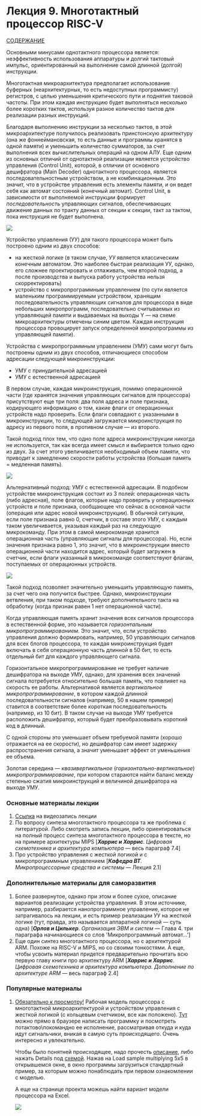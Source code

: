 # Лекция 9. Многотактный процессор RISC-V

[СОДЕРЖАНИЕ](../README.md)

Основными минусами однотактного процессора является: неэффективность использования аппаратуры и долгий тактовый импульс, ориентированный на выполнение самой длинной (долгой) инструкции.

Многотактная микроархитектура предполагает использование буферных (неархитектурных, то есть недоступных программисту) регистров, с целью уменьшения критического пути и поднятия таковой
частоты. При этом каждая инструкцию будет выполняться несколько более коротких тактов, используя разное количество тактов для реализации разных инструкций.

Благодаря выполнению инструкции за несколько тактов, в этой микроархитектуре получилось реализовать принстонскую архитектуру (она же фоннеймановская, то есть данные и программы хранятся в одной памяти) и уменьшить количество сумматоров, за счет выполнения всех вычислительных операций на одном АЛУ. Еще одним из основных отличий от однотактной реализации является устройство управления (Control Unit), которой, в отличии от основного дешифратора (Main Decoder) однотактного процессора, является последовательностным устройством, а не комбинационным. Это значит, что в устройстве управления есть элементы памяти, и он ведет себя как автомат состояний (конечный автомат). Control Unit, в зависимости от выполняемой инструкции формирует *последовательность* управляющих сигналов, обеспечивающих движение данных по тракту данных от секции к секции, такт за тактом, пока инструкция не будет выполнена.

![](pic/multicicle.png)

Устройство управления (УУ) для такого процессора может быть построено одним из двух способов:

- на жесткой логике (в таком случае, УУ является классическим конечным автоматом. Это наиболее быстрая реализация УУ, однако, его сложнее проектировать и отлаживать, чем второй подход, а после производства и выпуска работу устройства нельзя скорректировать)
- устройство с микропрограммным управлением (по сути является маленьким программируемым устройством, хранящим последовательность управляющих сигналов для процессора в виде небольших микропрограмм, последовательно считываемых из управляющей памяти и выдаваемых на выходы Y — на схеме микроархитектуры отмечены синим цветом. Каждая инструкция процессора провоцирует запуск определенной микропрограммы из управляющей памяти).

Устройства с микропрограммным управлением (УМУ) сами могут быть построены одним из двух способов, отличающиеся способом адресации следующей микроинструкции:

- УМУ с принудительной адресацией
- УМУ с естественной адресацией

В первом случае, каждая микроинструкция, помимо операционной части (где хранятся значения управляющих сигналов для процессора) присутствуют еще три поля: два поля адреса и поле признака, кодирующего информацию о том, какие флаги от операционных устройств надо проверить. Если флаги совпадают с указанными в микроинструкции, то следующей загружается микроинструкция по адресу из первого поля, в противном случае — из второго.

Такой подход плох тем, что одно поле адреса микроинструкции никогда не используется, так как всегда имеет смысл и выбирается только одно из двух. За счет этого увеличивается необходимый объем памяти, что приводит к замедлению скорости работы устройства (большая память = медленная память). 

![](pic/umu1.png)

Альтернативный подход: УМУ с естественной адресации. В подобном устройстве микроинструкция состоит из 3 полей: операционная часть (либо адресная), поле флагов, которые надо проверить у операционных устройств и поле признака, сообщающее что сейчас в основной части (операция или адрес новой микроинструкции). В обычной ситуации, если поле признака равно 0, счетчик, в составе этого УМУ, с каждым таком увеличивается, указывая каждый раз на следующую микрокоманду. При этом в самой микрокоманде хранится операционная часть (управляющие сигналы для процессора). Но, если значения признака равно 1, это значит, что в микроинструкции вместо операционной части находится адрес, который будет загружен в счетчик, если флаги указанный в микрокоманде соответствуют флагам, поступаемых от операционных устройств.

![](pic/umu2.png)

Такой подход позволяет значительно уменьшить управляющую память, за счет чего она получится быстрее. Однако, микроинструкции ветвления, при таком подходе, требуют дополнительного такта на обработку (когда признак равен 1 нет операционной части).

Когда управляющая память хранит значения всех сигналов процессора в естественной форме, это называется *горизонтальным микропрограммированием*. Это значит, что, если устройство управления должно формировать, например, 50 управляющих сигналов для всех блогов процессора, то каждая микроинструкция будет включать в себя операционную часть длинной в 50 бит, то есть отдельный бит для каждого управляющего сигнала.

Горизонтальное микропрограммирование не требует наличие дешифратора на выходе УМУ, однако, для хранения всех значений сигнала потребуется относительно большая память, что повлияет на скорость ее работы. Альтернативой является *вертикальное микропрограммирование*, в котором каждой длинной последовательности сигналов (например, 50 в нашем примере) ставится в соответствие более короткая последовательность (например, из 10 бит). В таком случае на выходе УМУ требуется расположить дешифратор, который будет преобразовывать короткий код в длинный.

С одной стороны это уменьшает  объем требуемой памяти (хорошо отражается на ее скорости), но дешифратор сам имеет задержку распространения сигнала, а значит уменьшает эффект от уменьшения ее объема.

Золотая середина — *квазивертикальное* (*горизонтально-вертикальное*) *микропрограммирование*, при котором  стараются найти баланс между степенью сжатия микроинструкций и величиной дешифратора на выходе УМУ.

### Основные материалы лекции

1. [Ссылка](https://www.youtube.com/watch?v=xHefXrFNI0M) на видеозапись лекции
2. По вопросу синтеза многотактного процессора та же проблема с литературой. Либо смотреть запись лекции, либо ориентироваться на полный процесс синтеза многотактного процессора в тексте, но на примере архитектуры MIPS [***Харрис и Харрис***. *Цифровая схемотехника и архитектура компьютера* — весь параграф 7.4]
3. Про устройство управления с жесткой логикой и с микропрограммным управлением [***Кафедра ВТ***. *Микропроцессорные средства и системы* — Лекция 2.1]

### Дополнительные материалы для саморазвития

1. Более развернутое, однако при этом и более сухое, описание вариантов реализации устройства управления. В этом источнике, например, разбирается нанопрограммное управление, которое не затрагивалось на лекции, и есть пример реализации УУ на жесткой логике (тут, правда, это называется аппаратной логикой — суть одна) [***Орлов и Цилькер***. *Организация ЭВМ и систем* — Глава 4. три параграфа начинающиеся со слов 'Микропрограммный автомат…']
2. Еще один синтез многотактного процессора, но с архитектурой ARM. Похоже на RISC-V и MIPS, но со своими тонкостями. А еще, чтобы усвоить материал придется предварительно прочитать всю первую главу книги про архитектуру ARM [***Харрис и Харрис***. *Цифровая схемотехника и архитектура компьютера. Дополнение по архитектуре ARM* — весь параграф 2.4]

### Популярные материалы

1. [Обязательно к просмотру!](http://buthowdoitknow.com/cpu_model_intro.html) Рабочая модель процессора с многотактной микроархитектурой и устройством управления с жесткой логикой (с кольцевым счетчиком, все как положено). [Тут](http://buthowdoitknow.com/but_how_do_it_know_cpu_model.html) можно прямо в браузере написать программку и посмотреть потактово\покомандно ее исполнение, рассматривая откуда и куда идут сигнальчики, вникая в самую суть происходящего. Очень интересно и увлекательно.

   Чтобы было понятней происходящее, надо прочесть [описание](http://buthowdoitknow.com/cpu_model_intro.html), либо нажать Details под [схемой](http://buthowdoitknow.com/but_how_do_it_know_cpu_model.html). Нажав на Load sample multiplying 5x5 в открывшемся окне, в окно программы загрузиться стандартный пример, за которым можно понаблюдать при первом ознакомлении с моделью.

   А еще на странице проекта можешь найти вариант модели процессора на Excel.

   ![](pic/multiciclesite.jpg)
